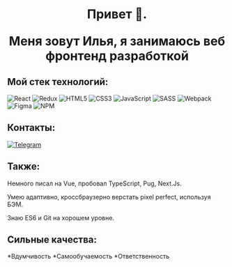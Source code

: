<h1 align="center">Привет 👋. 
  
Меня зовут Илья, я занимаюсь веб фронтенд разработкой</h1>

<h2>Мой стек технологий:</h2>

![React](https://img.shields.io/badge/react-%2320232a.svg?style=for-the-badge&logo=react&logoColor=%2361DAFB)
![Redux](https://img.shields.io/badge/redux-%23593d88.svg?style=for-the-badge&logo=redux&logoColor=white)
![HTML5](https://img.shields.io/badge/html5-%23E34F26.svg?style=for-the-badge&logo=html5&logoColor=white)
![CSS3](https://img.shields.io/badge/css3-%231572B6.svg?style=for-the-badge&logo=css3&logoColor=white)
![JavaScript](https://img.shields.io/badge/javascript-%23323330.svg?style=for-the-badge&logo=javascript&logoColor=%23F7DF1E)
![SASS](https://img.shields.io/badge/SASS-hotpink.svg?style=for-the-badge&logo=SASS&logoColor=white)
![Webpack](https://img.shields.io/badge/webpack-%238DD6F9.svg?style=for-the-badge&logo=webpack&logoColor=black)
![Figma](https://img.shields.io/badge/figma-%23F24E1E.svg?style=for-the-badge&logo=figma&logoColor=white)
![NPM](https://img.shields.io/badge/NPM-%23000000.svg?style=for-the-badge&logo=npm&logoColor=white)

<h2>Контакты:</h2>

<a href = "https://t.me/kos_layout">![Telegram](https://img.shields.io/badge/Telegram-2CA5E0?style=for-the-badge&logo=telegram&logoColor=white)</a>

<h2>Такжe:</h2>

Немного писал на Vue, пробовал TypeScript, Pug, Next.Js.

Умею адаптивно, кроссбраузерно верстать pixel perfect, используя БЭМ.

Знаю ES6 и Git на хорошем уровне.

<h2>Сильные качества:</h2>

*Вдумчивость
*Самообучаемость
*Ответственность

